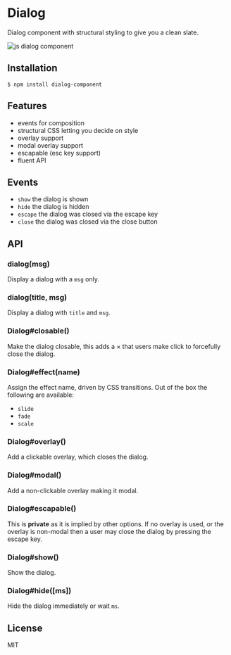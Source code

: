 
# Dialog

  Dialog component with structural styling to give you a clean slate.

  ![js dialog component](http://f.cl.ly/items/0r140j3W323T3c3i2H3a/Screen%20Shot%202012-07-26%20at%203.11.20%20PM.png)

## Installation

```
$ npm install dialog-component
```

## Features

  - events for composition
  - structural CSS letting you decide on style
  - overlay support
  - modal overlay support
  - escapable (esc key support)
  - fluent API

## Events

  - `show` the dialog is shown
  - `hide` the dialog is hidden
  - `escape` the dialog was closed via the escape key
  - `close` the dialog was closed via the close button

## API
  
### dialog(msg)

  Display a dialog with a `msg` only.

### dialog(title, msg)

  Display a dialog with `title` and `msg`.

### Dialog#closable()

  Make the dialog closable, this adds a ×
  that users make click to forcefully close
  the dialog.

### Dialog#effect(name)

  Assign the effect name, driven by CSS transitions.
  Out of the box the following are available:

  - `slide`
  - `fade`
  - `scale`

### Dialog#overlay()

  Add a clickable overlay, which closes the dialog.

### Dialog#modal()

  Add a non-clickable overlay making it modal.

### Dialog#escapable()

  This is __private__ as it is implied by other options.
  If no overlay is used, or the overlay is non-modal
  then a user may close the dialog by pressing the escape key.

### Dialog#show()

  Show the dialog.

### Dialog#hide([ms])

  Hide the dialog immediately or wait `ms`.

## License

  MIT